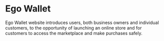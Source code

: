 # Ego Wallet

Ego Wallet website introduces users, both business owners and individual customers, 
to the opportunity of launching an online store and for customers to access the marketplace 
and make purchases safely.